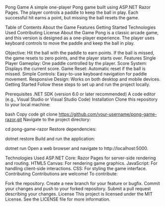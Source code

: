 Pong Game
A simple one-player Pong game built using ASP.NET Razor Pages. The player controls a paddle to keep the ball in play. Each successful hit earns a point, but missing the ball resets the game.

Table of Contents
About the Game
Features
Getting Started
Technologies Used
Contributing
License
About the Game
Pong is a classic arcade game, and this version is designed as a one-player experience. The player uses keyboard controls to move the paddle and keep the ball in play.

Objective:
Hit the ball with the paddle to earn points.
If the ball is missed, the game resets to zero points, and the player starts over.
Features
Single Player Gameplay: One paddle controlled by the player.
Score System: Displays the current score.
Game Reset: Automatic reset if the ball is missed.
Simple Controls: Easy-to-use keyboard navigation for paddle movement.
Responsive Design: Works on both desktop and mobile devices.
Getting Started
Follow these steps to set up and run the project locally.

Prerequisites
.NET SDK (version 6.0 or later recommended)
A code editor (e.g., Visual Studio or Visual Studio Code)
Installation
Clone this repository to your local machine:

bash
Copy code
git clone https://github.com/your-username/pong-game-razor.git
Navigate to the project directory:


cd pong-game-razor
Restore dependencies:


dotnet restore
Build and run the application:

dotnet run
Open a web browser and navigate to http://localhost:5000.

Technologies Used
ASP.NET Core: Razor Pages for server-side rendering and routing.
HTML5 Canvas: For rendering game graphics.
JavaScript: For handling client-side interactions.
CSS: For styling the game interface.
Contributing
Contributions are welcome! To contribute:

Fork the repository.
Create a new branch for your feature or bugfix.
Commit your changes and push to your forked repository.
Submit a pull request describing your changes.
License
This project is licensed under the MIT License. See the LICENSE file for more information.
